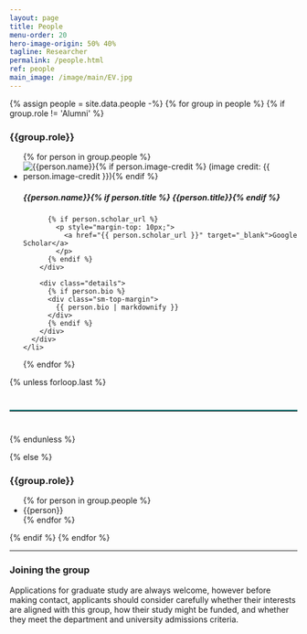 ```yaml
---
layout: page
title: People
menu-order: 20
hero-image-origin: 50% 40%
tagline: Researcher
permalink: /people.html
ref: people
main_image: /image/main/EV.jpg
---
```


<div class="row">
{% assign people = site.data.people -%}
{% for group in people %}
{% if group.role != 'Alumni' %}
<div class="image-grid {{group.role | downcase | replace: ' ', '-'}}">
<h3>{{group.role}}</h3>
<ul class="no-bullet">
  {% for person in group.people %}
    <li id="{{person.name | downcase | replace: ' ', '-'}}">
      <div class="person-row">
        <div class="photo">
          <img class="pi-photo" src="{{ site.baseurl }}/image/people/{{person.image}}" title="{{person.name}}{% if person.image-credit %} (image credit: {{ person.image-credit }}){% endif %}">
          <h5 class="name sm-bottom-margin">
            {{person.name}}{% if person.title %} <span>{{person.title}}</span>{% endif %}
          </h5>

          {% if person.scholar_url %}
            <p style="margin-top: 10px;">
              <a href="{{ person.scholar_url }}" target="_blank">Google Scholar</a>
            </p>
          {% endif %}
        </div>

        <div class="details">
          {% if person.bio %}
          <div class="sm-top-margin">
            {{ person.bio | markdownify }}
          </div>
          {% endif %}
        </div>        
      </div>
    </li>
  {% endfor %}
</ul>
</div>

{% unless forloop.last %}
  <hr style="border: none; border-top: 2px solid #157878; margin: 40px 0;">
{% endunless %}

{% else %}
</div>
<div class="row">
  <div class="col-xs-12" markdown="1">
    <h3>{{group.role}}</h3>
    <ul>
    {% for person in group.people %}
      <li>{{person}}</li>
    {% endfor %}
    </ul>
  </div>
</div>
{% endif %}
{% endfor %}
</div>

---

<div class="row">
<div class="col-xs-12 col-md-10 col-lg-8 col-md-offset-1 col-lg-offset-2" markdown="1">

### Joining the group

Applications for graduate study are always welcome, however before making contact, applicants should consider carefully whether their interests are aligned with this group, how their study might be funded, and whether they meet the department and university admissions criteria.
</div>
</div>
